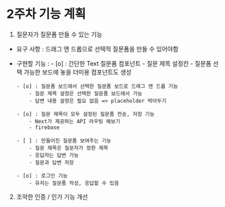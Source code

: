 # 2주차 기능 계획

1. 질문자가 질문폼 만들 수 있는 기능

- 요구 사항 : 드래그 앤 드롭으로 선택적 질문폼을 만들 수 있어야함

- 구현할 기능 : - [o] : 간단한 Text 질문폼 컴포넌트 - 질문 제목 설정칸 - 질문폼 선택 가능한 보드에 놓을 더미용 컴포넌트도 생성

      - [o] : 질문폼 보드에서 선택한 질문폼 보드로 드래그 앤 드롭 기능
          - 질문 제목 설정은 선택한 질문폼 보드에서 가능
          - 답변 내용 설정은 필요 없음 => placeholder 박아두기

      - [o] : 질문 제목이 모두 설정된 질문폼 전송, 저장 기능
          - Next가 제공하는 API 라우팅 해보기
          - firebase

      - [ ] : 만들어진 질문폼 보여주는 기능
          - 질문 제목은 질문자가 정한 제목
          - 응답자는 답변 가능
          - 질문과 답변 저장

      - [o] : 로그인 기능
          - 유저는 질문폼 작성, 응답할 수 있음


2. 조악한 인증 / 인가 기능 개선